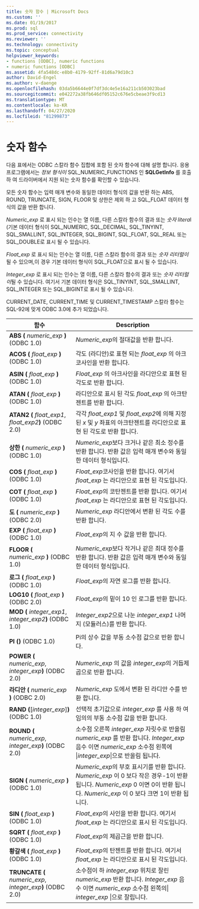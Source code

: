 ```yaml
---
title: 숫자 함수 | Microsoft Docs
ms.custom: ''
ms.date: 01/19/2017
ms.prod: sql
ms.prod_service: connectivity
ms.reviewer: ''
ms.technology: connectivity
ms.topic: conceptual
helpviewer_keywords:
- functions [ODBC], numeric functions
- numeric functions [ODBC]
ms.assetid: 4fa548dc-e8b0-4179-92ff-81d6a79d10c3
author: David-Engel
ms.author: v-daenge
ms.openlocfilehash: 03da5b6644e0f7df3dc4e5e16a211cb503023bad
ms.sourcegitcommit: e042272a38fb646df05152c676e5cbeae3f9cd13
ms.translationtype: MT
ms.contentlocale: ko-KR
ms.lasthandoff: 04/27/2020
ms.locfileid: "81299873"
---
```

# <a name="numeric-functions"></a>숫자 함수
다음 표에서는 ODBC 스칼라 함수 집합에 포함 된 숫자 함수에 대해 설명 합니다. 응용 프로그램에서는 *정보 형식이* SQL_NUMERIC_FUNCTIONS 인 **SQLGetInfo** 를 호출 하 여 드라이버에서 지원 되는 숫자 함수를 확인할 수 있습니다.  
  
 모든 숫자 함수는 입력 매개 변수와 동일한 데이터 형식의 값을 반환 하는 ABS, ROUND, TRUNCATE, SIGN, FLOOR 및 상한은 제외 하 고 SQL_FLOAT 데이터 형식의 값을 반환 합니다.  
  
 *Numeric_exp* 로 표시 되는 인수는 열 이름, 다른 스칼라 함수의 결과 또는 *숫자 litera*l (기본 데이터 형식이 SQL_NUMERIC, SQL_DECIMAL, SQL_TINYINT, SQL_SMALLINT, SQL_INTEGER, SQL_BIGINT, SQL_FLOAT, SQL_REAL 또는 SQL_DOUBLE로 표시 될 수 있습니다.  
  
 *Float_exp* 로 표시 되는 인수는 열 이름, 다른 스칼라 함수의 결과 또는 *숫자 리터럴이*될 수 있으며,이 경우 기본 데이터 형식이 SQL_FLOAT으로 표시 될 수 있습니다.  
  
 *Integer_exp* 로 표시 되는 인수는 열 이름, 다른 스칼라 함수의 결과 또는 *숫자 리터럴이*될 수 있습니다. 여기서 기본 데이터 형식은 SQL_TINYINT, SQL_SMALLINT, SQL_INTEGER 또는 SQL_BIGINT로 표시 될 수 있습니다.  
  
 CURRENT_DATE, CURRENT_TIME 및 CURRENT_TIMESTAMP 스칼라 함수는 SQL-92에 맞게 ODBC 3.0에 추가 되었습니다.  
  
|함수|Description|  
|--------------|-----------------|  
|**ABS (** _numeric_exp_ **)** (ODBC 1.0)|*Numeric_exp*의 절대값을 반환 합니다.|  
|**ACOS (** _float_exp_ **)** (ODBC 1.0)|각도 (라디안)로 표현 되는 *float_exp* 의 아크코사인을 반환 합니다.|  
|**ASIN (** _float_exp_ **)** (ODBC 1.0)|*Float_exp* 의 아크사인을 라디안으로 표현 된 각도로 반환 합니다.|  
|**ATAN (** _float_exp_ **)** (ODBC 1.0)|라디안으로 표시 된 각도 *float_exp* 의 아크탄젠트를 반환 합니다.|  
|**ATAN2 (** _float_exp1_, _float_exp2_**)** (ODBC 2.0)|각각 *float_exp1* 및 *float_exp2*에 의해 지정 된 *x* 및 *y* 좌표의 아크탄젠트를 라디안으로 표현 된 각도로 반환 합니다.|  
|**상한 (** _numeric_exp_ **)** (ODBC 1.0)|*Numeric_exp*보다 크거나 같은 최소 정수를 반환 합니다. 반환 값은 입력 매개 변수와 동일한 데이터 형식입니다.|  
|**COS (** _float_exp_ **)** (ODBC 1.0)|*Float_exp*코사인을 반환 합니다. 여기서 *float_exp* 는 라디안으로 표현 된 각도입니다.|  
|**COT (** _float_exp_ **)** (ODBC 1.0)|*Float_exp*의 코탄젠트를 반환 합니다. 여기서 *float_exp* 는 라디안으로 표현 된 각도입니다.|  
|**도 (** _numeric_exp_ **)** (ODBC 2.0)|*Numeric_exp* 라디안에서 변환 된 각도 수를 반환 합니다.|  
|**EXP (** _float_exp_ **)** (ODBC 1.0)|*Float_exp*의 지 수 값을 반환 합니다.|  
|**FLOOR (** _numeric_exp_ **)** (ODBC 1.0)|*Numeric_exp*보다 작거나 같은 최대 정수를 반환 합니다. 반환 값은 입력 매개 변수와 동일한 데이터 형식입니다.|  
|**로그 (** _float_exp_ **)** (ODBC 1.0)|*Float_exp*의 자연 로그를 반환 합니다.|  
|**LOG10 (** _float_exp_ **)** (ODBC 2.0)|*Float_exp*의 밑이 10 인 로그를 반환 합니다.|  
|**MOD (** _integer_exp1_, _integer_exp2_**)** (ODBC 1.0)|*Integer_exp2*으로 나눈 *integer_exp1* 나머지 (모듈러스)를 반환 합니다.|  
|**PI ()** (ODBC 1.0)|Pi의 상수 값을 부동 소수점 값으로 반환 합니다.|  
|**POWER (** _numeric_exp_, _integer_exp_**)** (ODBC 2.0)|*Numeric_exp* 의 값을 *integer_exp*의 거듭제곱으로 반환 합니다.|  
|**라디안 (** _numeric_exp_ **)** (ODBC 2.0)|*Numeric_exp* 도에서 변환 된 라디안 수를 반환 합니다.|  
|**RAND (**[*integer_exp*]**)** (ODBC 1.0)|선택적 초기값으로 *integer_exp* 를 사용 하 여 임의의 부동 소수점 값을 반환 합니다.|  
|**ROUND (** _numeric_exp_, _integer_exp_**)** (ODBC 2.0)|소수점 오른쪽 *integer_exp* 자릿수로 반올림 *numeric_exp* 를 반환 합니다. *Integer_exp* 음수 이면 *numeric_exp* 소수점 왼쪽에 &#124;*integer_exp*&#124;으로 반올림 됩니다.|  
|**SIGN (** _numeric_exp_ **)** (ODBC 1.0)|*Numeric_exp*의 부호 표시기를 반환 합니다. *Numeric_exp* 이 0 보다 작은 경우-1이 반환 됩니다. *Numeric_exp* 0 이면 0이 반환 됩니다. *Numeric_exp* 이 0 보다 크면 1이 반환 됩니다.|  
|**SIN (** _float_exp_ **)** (ODBC 1.0)|*Float_exp*의 사인을 반환 합니다. 여기서 *float_exp* 는 라디안으로 표시 된 각도입니다.|  
|**SQRT (** _float_exp_ **)** (ODBC 1.0)|*Float_exp*의 제곱근을 반환 합니다.|  
|**황갈색 (** _float_exp_ **)** (ODBC 1.0)|*Float_exp*의 탄젠트를 반환 합니다. 여기서 *float_exp* 는 라디안으로 표시 된 각도입니다.|  
|**TRUNCATE (** _numeric_exp_, _integer_exp_**)** (ODBC 2.0)|소수점이 하 *integer_exp* 위치로 잘린 *numeric_exp* 반환 합니다. *Integer_exp* 음수 이면 *numeric_exp* 소수점 왼쪽의&#124; *integer_exp* &#124;으로 잘립니다.|
